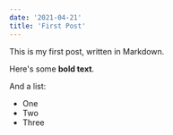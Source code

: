 ```yaml
---
date: '2021-04-21'
title: 'First Post'
---
```


This is my first post, written in Markdown.

Here's some **bold text**.

And a list:

- One
- Two
- Three
